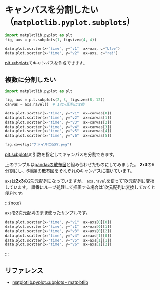 # キャンバスを分割したい（``matplotlib.pyplot.subplots``）

```python
import matplotlib.pyplot as plt
fig, axs = plt.subplots(1, figsize=(4, 4))

data.plot.scatter(x="time", y="v1", ax=axs, c="blue")
data.plot.scatter(x="time", y="v2", ax=axs, c="red")
```

[plt.subplots](https://matplotlib.org/stable/api/_as_gen/matplotlib.pyplot.subplots.html)でキャンバスを作成できます。

## 複数に分割したい

```python
import matplotlib.pyplot as plt

fig, axs = plt.subplots(2, 3, figsize=(8, 12))
canvas = axs.ravel()  # 1次元配列に変換

data.plot.scatter(x="time", y="v1", ax=canvas[0])
data.plot.scatter(x="time", y="v2", ax=canvas[1])
data.plot.scatter(x="time", y="v3", ax=canvas[2])
data.plot.scatter(x="time", y="v4", ax=canvas[3])
data.plot.scatter(x="time", y="v5", ax=canvas[4])
data.plot.scatter(x="time", y="v6", ax=canvas[5])

fig.savefig("ファイルに保存.png")
```

[plt.subplots](https://matplotlib.org/stable/api/_as_gen/matplotlib.pyplot.subplots.html)の引数を指定してキャンパスを分割できます。

上のサンプルは[pandasの散布図](../pandas/pandas-plot-scatter.md)と組み合わせたものにしてみました。
**2x3**の6分割にし、6種類の散布図をそれぞれのキャンパスに描いています。

``axs``は**2x3**の2次元配列になっていますが、
``axs.ravel``を使って1次元配列に変換しています。
順番にループ処理して描画する場合は1次元配列に変換しておくと便利です。

:::{note}

``axs``を2次元配列のまま使ったサンプルです。

```python
data.plot.scatter(x="time", y="v1", ax=axs[0][0])
data.plot.scatter(x="time", y="v2", ax=axs[0][1])
data.plot.scatter(x="time", y="v3", ax=axs[0][2])
data.plot.scatter(x="time", y="v4", ax=axs[1][0])
data.plot.scatter(x="time", y="v5", ax=axs[1][1])
data.plot.scatter(x="time", y="v6", ax=axs[1][2])
```

:::



## リファレンス

- [matplotlib.pyplot.subplots - matplotlib](https://matplotlib.org/stable/api/_as_gen/matplotlib.pyplot.subplots.html)
